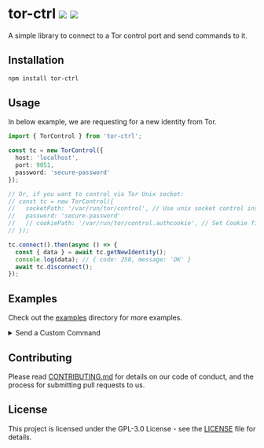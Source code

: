 # tor-ctrl <a href="https://npm.im/tor-ctrl"><img src="https://badgen.net/npm/v/tor-ctrl"></a> <a href="https://packagephobia.now.sh/result?p=tor-ctrl"><img src="https://packagephobia.now.sh/badge?p=tor-ctrl"></a>

A simple library to connect to a Tor control port and send commands to it.

## Installation

```bash
npm install tor-ctrl
```

## Usage

In below example, we are requesting for a new identity from Tor.

```typescript
import { TorControl } from 'tor-ctrl';

const tc = new TorControl({
  host: 'localhost',
  port: 9051,
  password: 'secure-password'
});

// Or, if you want to control via Tor Unix socket:
// const tc = new TorControl({
//   socketPath: '/var/run/tor/control', // Use unix socket control instead of TCP host
//   password: 'secure-password'
//   // cookiePath: '/var/run/tor/control.authcookie', // Set Cookie file for authentication if Tor is running with Cookie Autentication
// });

tc.connect().then(async () => {
  const { data } = await tc.getNewIdentity();
  console.log(data); // { code: 250, message: 'OK' }
  await tc.disconnect();
});
```

## Examples

Check out the [examples](/examples) directory for more examples.

<details>
  <summary>Send a Custom Command</summary>

If you don't know the available commands, please first check out the official [Tor Control Protocol](https://spec.torproject.org/control-spec/commands.html) documentation.

```typescript
const { data, error } = await tc.sendCommand(['GETINFO', 'version', 'config-file']);
console.log(data); // [ { code: NUM, message: STRING }, ... ]
```

</details>

## Contributing

Please read [CONTRIBUTING.md](/CONTRIBUTING.md) for details on our code of conduct, and the process for submitting pull requests to us.

## License

This project is licensed under the GPL-3.0 License - see the [LICENSE](/LICENSE) file for details.
